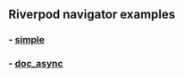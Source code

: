 ## Riverpod navigator examples

### - [simple](riverpod_navigator_example/index.html)
### - [doc_async](doc_async/index.html)